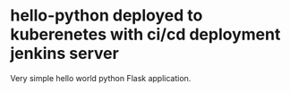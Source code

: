 # hello-python deployed to kuberenetes with ci/cd deployment jenkins server
Very simple hello world python Flask application.
